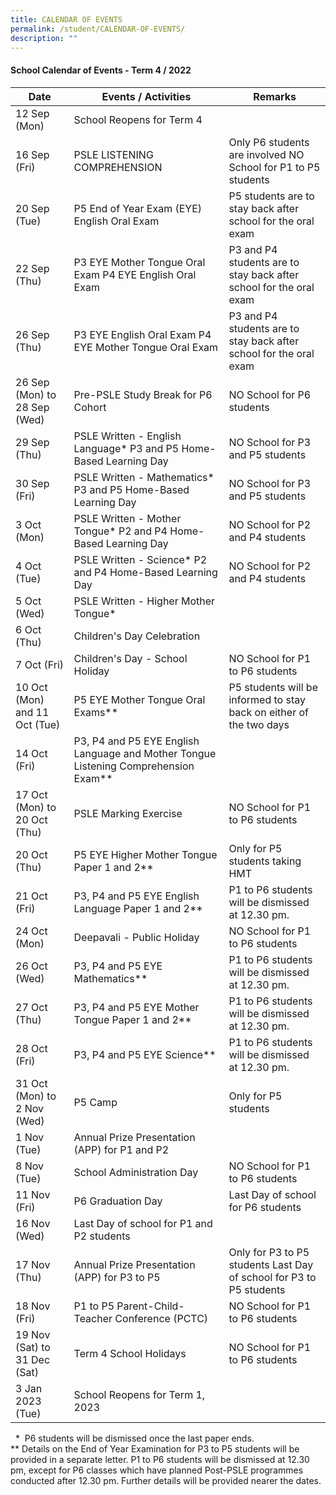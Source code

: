```yaml
---
title: CALENDAR OF EVENTS
permalink: /student/CALENDAR-OF-EVENTS/
description: ""
---
```

#### **School Calendar of Events - Term 4 / 2022**

| Date                           | Events / Activities                                                                 | Remarks                                                                |
|--------------------------------|-------------------------------------------------------------------------------------|------------------------------------------------------------------------|
|          12 Sep (Mon)          | School Reopens for Term 4                                                           |                                                                        |
|          16 Sep (Fri)          | PSLE LISTENING COMPREHENSION                                                        | Only P6 students are involved NO School for P1 to P5 students          |
|          20 Sep (Tue)          | P5 End of Year Exam (EYE)  English Oral Exam                                        | P5 students are to stay back after school for the oral exam            |
|          22 Sep (Thu)          | P3 EYE Mother Tongue Oral Exam P4 EYE English Oral Exam                             | P3 and P4 students are to stay back after school for the oral exam     |
|          26 Sep (Thu)          | P3 EYE English Oral Exam P4 EYE Mother Tongue Oral Exam                             | P3 and P4 students are to stay back after school for the oral exam     |
|  26 Sep (Mon) to 28 Sep (Wed)  | Pre-PSLE Study Break for P6 Cohort                                                  | NO School for P6 students                                              |
|          29 Sep (Thu)          | PSLE Written - English Language* P3 and P5 Home-Based Learning Day                  | NO School for P3 and P5 students                                       |
|          30 Sep (Fri)          | PSLE Written - Mathematics* P3 and P5 Home-Based Learning Day                       | NO School for P3 and P5 students                                       |
|          3 Oct (Mon)           | PSLE Written - Mother Tongue* P2 and P4 Home-Based Learning Day                     | NO School for P2 and P4 students                                       |
|           4 Oct (Tue)          | PSLE Written - Science* P2 and P4 Home-Based Learning Day                           | NO School for P2 and P4 students                                       |
|           5 Oct (Wed)          | PSLE Written - Higher Mother Tongue*                                                |                                                                        |
|           6 Oct (Thu)          | Children's Day Celebration                                                          |                                                                        |
|          7 Oct (Fri)           | Children's Day - School Holiday                                                     | NO School for P1 to P6 students                                        |
|  10 Oct (Mon) and 11 Oct (Tue) | P5 EYE Mother Tongue Oral Exams**                                                   | P5 students will be informed to stay back on either of the two days    |
|          14 Oct (Fri)          | P3, P4 and P5 EYE English Language and Mother Tongue Listening Comprehension Exam** |                                                                        |
|  17 Oct (Mon)  to 20 Oct (Thu) | PSLE Marking Exercise                                                               | NO School for P1 to P6 students                                        |
|          20 Oct (Thu)          | P5 EYE Higher Mother Tongue Paper 1 and 2**                                         | Only for P5 students taking HMT                                        |
|          21 Oct (Fri)          | P3, P4 and P5 EYE English Language Paper 1 and 2**                                  | P1 to P6 students will be dismissed at 12.30 pm.                       |
|           24 Oct (Mon)         | Deepavali - Public Holiday                                                          | NO School for P1 to P6 students                                        |
|          26 Oct (Wed)          | P3, P4 and P5 EYE Mathematics**                                                     | P1 to P6 students will be dismissed at 12.30 pm.                       |
|          27 Oct (Thu)          | P3, P4 and P5 EYE Mother Tongue Paper 1 and 2**                                     | P1 to P6 students will be dismissed at 12.30 pm.                       |
|          28 Oct (Fri)          | P3, P4 and P5 EYE Science**                                                         | P1 to P6 students will be dismissed at 12.30 pm.                       |
|   31 Oct (Mon) to 2 Nov (Wed)  |  P5 Camp                                                                            | Only for P5 students                                                   |
|           1 Nov (Tue)          | Annual Prize Presentation (APP) for P1 and P2                                       |                                                                        |
|          8 Nov (Tue)           | School Administration Day                                                           | NO School for P1 to P6 students                                        |
|           11 Nov (Fri)         | P6 Graduation Day                                                                   | Last Day of school for P6 students                                     |
|           16 Nov (Wed)         | Last Day of school for P1 and P2 students                                           |                                                                        |
|           17 Nov (Thu)         | Annual Prize Presentation (APP) for P3 to P5                                        |  Only for P3 to P5 students  Last Day of school for P3 to P5 students  |
|           18 Nov (Fri)         | P1 to P5 Parent-Child-Teacher Conference (PCTC)                                     | NO School for P1 to P6 students                                        |
| 19 Nov (Sat)  to 31 Dec (Sat)  | Term 4 School Holidays                                                              |  NO School for P1 to P6 students                                       |
|        3 Jan 2023 (Tue)        | School Reopens for Term 1, 2023                                                     |                                                                        |


  \*  P6 students will be dismissed once the last paper ends.  
\*\* Details on the End of Year Examination for P3 to P5 students will be provided in a separate letter. P1 to P6 students will be dismissed at 12.30 pm, except for P6 classes which have planned Post-PSLE programmes conducted after 12.30 pm. Further details will be provided nearer the dates.